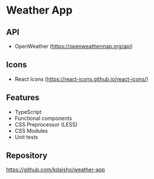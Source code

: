 # Weather App

## API

- OpenWeather (https://openweathermap.org/api)

## Icons

- React Icons (https://react-icons.github.io/react-icons/)

## Features

- TypeScript
- Functional components
- CSS Preprocessor (LESS)
- CSS Modules
- Unit tests

## Repository

https://github.com/kdaisho/weather-app
